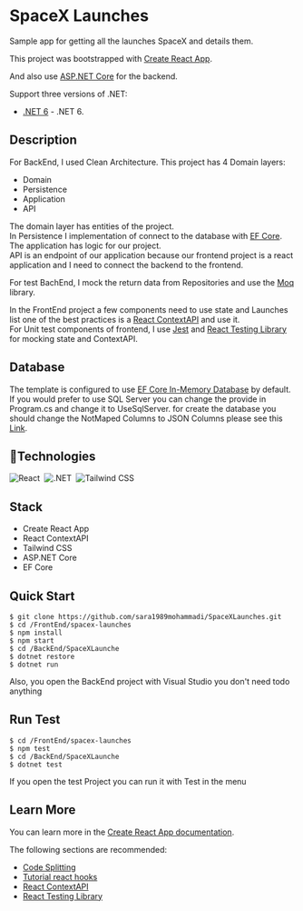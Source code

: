# SpaceX Launches
Sample app for getting all the launches SpaceX and details them.

This project was bootstrapped with [Create React App](https://github.com/facebook/create-react-app).

And also use [ASP.NET Core](https://github.com/dotnet/aspnetcore) for the backend.

Support three versions of .NET:

- [.NET 6](https://github.com/ivanpaulovich/clean-architecture-manga/tree/main) - .NET 6.

## Description
For BackEnd, I used Clean Architecture.
This project has 4 Domain layers:
- Domain
- Persistence
- Application
- API

The domain layer has entities of the project.<br/>
In Persistence I implementation of connect to the database with [EF Core](https://github.com/dotnet/efcore).<br/>
The application has logic for our project.<br/>
API is an endpoint of our application because our frontend project is a react application and I need to connect the backend to the frontend.<br/>

For test BachEnd, I mock the return data from Repositories and use the [Moq](https://github.com/moq/moq) library.

In the FrontEnd project a few components need to use state and Launches list one of the best practices is a [React ContextAPI](https://legacy.reactjs.org/docs/context.html) and use it.<br/>
For Unit test components of frontend, I use [Jest](https://github.com/jestjs/jest) and [React Testing Library](https://github.com/testing-library/react-testing-library) for mocking state and ContextAPI.

## Database

The template is configured to use [EF Core In-Memory Database](https://learn.microsoft.com/en-us/ef/core/providers/in-memory/?tabs=dotnet-core-cli) by default. If you would prefer to use SQL Server you can change the provide in Program.cs and change it to UseSqlServer. for create the database you should change the NotMaped Columns to JSON Columns please see this [Link](https://learn.microsoft.com/en-us/ef/core/what-is-new/ef-core-7.0/whatsnew#json-columns).

## 🔧Technologies
![React](https://camo.githubusercontent.com/9f73cc3ca53f4f6ba2bd3db11812f4f0b63e9ea1/68747470733a2f2f696d672e736869656c64732e696f2f62616467652f52656163742532302d2532333631444146422e7376673f267374796c653d666f722d7468652d6261646765266c6f676f3d5265616374266c6f676f436f6c6f723d7768697465?ref=morioh.com&utm_source=morioh.com)&nbsp;
![.NET](https://camo.githubusercontent.com/a8ea388e7c27e30cf73230acff28209c1f2a6d72/68747470733a2f2f696d672e736869656c64732e696f2f62616467652f2e4e45542532302d2532333543324439312e7376673f267374796c653d666f722d7468652d6261646765266c6f676f3d2e4e4554266c6f676f436f6c6f723d7768697465?ref=morioh.com&utm_source=morioh.com)&nbsp;
![Tailwind CSS](https://camo.githubusercontent.com/0756d4e6bfe73bddb650dc6de8aa0f8811caaac8/68747470733a2f2f696d672e736869656c64732e696f2f62616467652f5461696c77696e645f4353532532302d2532333338423241432e7376673f267374796c653d666f722d7468652d6261646765266c6f676f3d5461696c77696e64253230435353266c6f676f436f6c6f723d7768697465?ref=morioh.com&utm_source=morioh.com)


## Stack

- Create React App
- React ContextAPI
- Tailwind CSS
- ASP.NET Core
- EF Core

Quick Start
-----------

```shell
$ git clone https://github.com/sara1989mohammadi/SpaceXLaunches.git
$ cd /FrontEnd/spacex-launches
$ npm install
$ npm start
$ cd /BackEnd/SpaceXLaunche
$ dotnet restore
$ dotnet run 
```

Also, you open the BackEnd project with Visual Studio you don't need todo anything

Run Test
-----------

```shell
$ cd /FrontEnd/spacex-launches
$ npm test
$ cd /BackEnd/SpaceXLaunche
$ dotnet test
```

If you open the test Project you can run it with Test in the menu

## Learn More

You can learn more in the [Create React App documentation](https://facebook.github.io/create-react-app/docs/getting-started).

The following sections are recommended:

- [Code Splitting](https://facebook.github.io/create-react-app/docs/code-splitting)
- [Tutorial react hooks](https://reactjs.org/docs/hooks-intro.html)
- [React ContextAPI](https://legacy.reactjs.org/docs/context.html)
- [React Testing Library](https://github.com/testing-library/react-testing-library)

